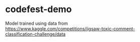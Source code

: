 # codefest-demo

Model trained using data from https://www.kaggle.com/competitions/jigsaw-toxic-comment-classification-challenge/data
